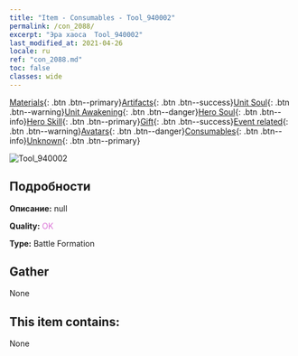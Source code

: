 ```yaml
---
title: "Item - Consumables - Tool_940002"
permalink: /con_2088/
excerpt: "Эра хаоса  Tool_940002"
last_modified_at: 2021-04-26
locale: ru
ref: "con_2088.md"
toc: false
classes: wide
---
```

 [Materials](/ItemsRU/){: .btn .btn--primary}[Artifacts](/ItemsRU/Artifacts/){: .btn .btn--success}[Unit Soul](/ItemsRU/UnitSoul/){: .btn .btn--warning}[Unit Awakening](/ItemsRU/UnitAwakening/){: .btn .btn--danger}[Hero Soul](/ItemsRU/HeroSoul/){: .btn .btn--info}[Hero Skill](/ItemsRU/HeroSkill/){: .btn .btn--primary}[Gift](/ItemsRU/Gift/){: .btn .btn--success}[Event related](/ItemsRU/Events/){: .btn .btn--warning}[Avatars](/ItemsRU/Avatars/){: .btn .btn--danger}[Consumables](/ItemsRU/Consumables/){: .btn .btn--info}[Unknown](/ItemsRU/Unknown/){: .btn .btn--primary}

 ![Tool_940002](/images/t/shenghui_4.png)

## Подробности
 **Описание:** null

 **Quality:** <span style="color: #DA70D6">OK</span>

 **Type:** Battle Formation

## Gather

  None

## This item contains:

  None

